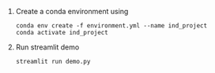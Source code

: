 1. Create a conda environment using
    ```shell
    conda env create -f environment.yml --name ind_project
    conda activate ind_project
    ```

2. Run streamlit demo
    ```
    streamlit run demo.py
    ```